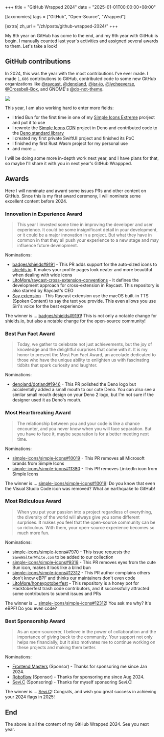 +++
title = "GitHub Wrapped 2024"
date = "2025-01-01T00:00:00+08:00"

[taxonomies]
tags = ["GitHub", "Open-Source", "Wrapped"]

[extra]
zh_url = "/zh/posts/github-wrapped-2024/"
+++

My 8th year on GitHub has come to the end, and my 9th year with GitHub is begin. I manually counted last year's activities and assigned several awards to them. Let's take a look!

<!-- more -->

## GitHub contributions

In 2024, this was the year with the most contributions I've ever made.
I made `1,686` contributions to GitHub, contributed code to some new GitHub organizations like
[@raycast](https://github.com/raycast),
[@denoland](https://github.com/denoland),
[@jsr-io](https://github.com/jsr-io),
[@lycheeverse](https://github.com/lycheeverse),
[@Crossbell-Box](https://githu.com/Crossbell-Box),
and GNOME's [@do-not-theme](https://github.com/do-not-theme).

![](/images/github-wrapped-2024.webp)

This year, I am also working hard to enter more fields:

- I tried Bun for the first time in one of my [Simple Icons Extreme](https://github.com/LitoMore/simple-icons-extreme) prorject and put it to use
- I rewrote the [Simple Icons CDN](https://github.com/LitoMore/simple-icons-cdn) project in Deno and contributed code to the [Deno standard library](https://github.com/denoland/std)
- I created my first private SwiftUI project and finished its PoC
- I finished my first Rust Wasm project for my personal use
- and more ...

I will be doing some more in-depth work next year, and I have plans for that, so maybe I'll share it with you in next year's GitHub Wrappped.

<!--

## Raycast Community

This year I used Raycast and its extensibility to develop a lot of tools to improve my work efficiency.

I also made a lot of new [Raycast extensions](https://github.com/raycast/extensions), here are some of them:

- [Badges](https://raycast.com/litomore/badges) - Concise, consistent, and legible badges
- [Brand Icons](https://raycast.com/litomore/simple-icons) - Browse, Search, and Copy 3200+ popular brand icons from Simple Icons
- [MapleStroy.gg](https://raycast.com/litomore/maplestory-gg) - MapleStory's Definitive Database
- [PM2](https://raycast.com/litomore/pm2) - Advanced, production process manager for Node.js
- [ProtonDB](https://raycast.com/litomore/protondb) - Browse game information for Proton, Linux, Steam Deck, and SteamOS
- [Raycast Port](https://raycast.com/litomore/raycast-port) - This allows you to use Raycast features out of Raycast
- [Say](https://raycast.com/litomore/say) - Use the macOS built-in TTS (Spoken Content) to say the text you provide
- [SteamGridDB](https://raycast.com/litomore/steamgriddb) - Download and share custom video game assets and personalize your gaming library
- [TourBox](https://raycast.com/litomore/tourbox) - Find Your Desired TourBox Preset
- [United Nations](https://raycast.com/litomore/united-nations) - Peace, dignity and equality on a healthy planet

And some extensions contributed by me:

- [Color Picker](https://raycast.com/thomas/color-picker) - Pick and organize colors, everywhere on your Mac
- [GitHub](https://raycast.com/raycast/github) - Work with GitHub on Raycast
- [Google Translate](https://raycast.com/gebeto/translate) - Simple translation using Google Translate
- [Pomodoro](https://raycast.com/asubbotin/pomodoro) - Pomodoro extension with menu-bar timer
- [Mastodon](https://raycast.com/SevicheCC/mastodon) - Publish status from Raycast to Mastodon, and view your bookmarked status
- [npm](https://github.com/mrmartineau/search-npm) - Search for npm package information
- [and more](https://raycast.com/litomore) ...

-->

## Awards

Here I will nominate and award some issues PRs and other content on GitHub. Since this is my first award ceremony, I will nominate some excellent content before 2024.

### Innovation in Experience Award

> This year I invested some time in improving the developer and user experience. It could be some insignificant detail in your development, or it could be a major innovation in a project. But what they have in common in that they all push your experience to a new stage and may influence future development.

Nominations:

- [badges/shields#9191](https://github.com/badges/shields/pull/9191) - This PR adds support for the auto-sized icons to [shields.io](https://shields.io). It makes your profile pages look neater and more beautiful when dealing with wide icons
- [LitoMore/raycast-cross-extension-conventions](https://github.com/LitoMore/raycast-cross-extension-conventions) - It defines the development approach for cross-extension in Raycast. This repository is also starred by Raycast's CEO
- [Say extension](https://raycast.com/litomore/say) - This Raycast extension use the macOS built-in TTS (Spoken Content) to say the text you provide. This even allows you use Siri's voice for the best experience

The winner is ... [badges/shields#9191](https://github.com/badges/shields/pull/9191)! This is not only a notable change for shields.io, but also a notable change for the open-source community!

### Best Fun Fact Award

> Today, we gather to celebrate not just achievements, but the joy of knowledge and the delightful surprises that come with it. It is my honor to present the Most Fun Fact Award, an accolade dedicated to those who have the unique ability to enlighten us with fascinating tidbits that spark curiosity and laughter.

Nominations:

- [denoland/dotland#1946](https://github.com/denoland/dotland/pull/1946) - This PR polished the Deno logo but accidentally added a small mouth to our cute Deno. You can also see a similar small mouth design on your Deno 2 logo, but I’m not sure if the designer used it as Deno's mouth.

### Most Heartbreaking Award

> The relationship between you and your code is like a chance encounter, and you never know when you will face separation. But you have to face it, maybe separation is for a better meeting next time.

Nominations:

- [simple-icons/simple-icons#10019](https://github.com/simple-icons/simple-icons/pull/10019) - This PR removes all Microsoft brands from Simple Icons
- [simple-icons/simple-icons#11380](https://github.com/simple-icons/simple-icons/pull/11380) - This PR removes LinkedIn icon from Simple Icons

The winner is ... [simple-icons/simple-icons#10019](https://github.com/simple-icons/simple-icons/pull/10019)! Do you know that even the Visual Studio Code icon was removed? What an earthquake to GitHub!

### Most Ridiculous Award

> When you put your passion into a project regardless of everything, the diversity of the world will always give you some different surprises. It makes you feel that the open-source community can be so ridiculous. With them, your open-source experience becomes so much more fun.

Nominations:

- [simple-icons/simple-icons#7970](https://github.com/simple-icons/simple-icons/issues/7970) - This issue requests the `SaveWalterWhite.com` to be added to our collection
- [simple-icons/simple-icons#9316](https://github.com/simple-icons/simple-icons/pull/9316) - This PR removes eyes from the cute Bun icon, makes it look like a blind bun
- [simple-icons/simple-icons#12312](https://github.com/simple-icons/simple-icons/pull/12312) - This PR author complains others don't know eBPF and thinks our maintainers don't even code
- [LitoMore/honeypotoberfest](https://github.com/LitoMore/honeypotoberfest) - This repository is a honey pot for Hacktoberfest trash code contributors, and it successfully attracted some contributors to submit issues and PRs

The winner is ... [simple-icons/simple-icons#12312](https://github.com/simple-icons/simple-icons/pull/12312)! You ask me why? It's eBPF! Do you even code?

### Best Sponsorship Award

> As an open-sourcerer, I believe in the power of collaboration and the importance of giving back to the community. Your support not only helps me financially, but it also motivates me to continue working on these projects and making them better.

Nominations:

- [Frontend Masters](https://github.com/FrontendMasters) (Sponsor) - Thanks for sponsoring me since Jan 2024.
- [Roboflow](https://github.com/roboflow) (Sponsor) - Thanks for sponsoring me since Aug 2024.
- [Sevi.C](https://github.com/sevi418) (Sponsoring) - Thanks for myself sponsoring Sevi.C!

The winner is ... [Sevi.C](https://github.com/sevi418)! Congrats, and wish you great success in achieving your 2024 flags in 2025!

## End

The above is all the content of my GitHub Wrapped 2024. See you next year.
